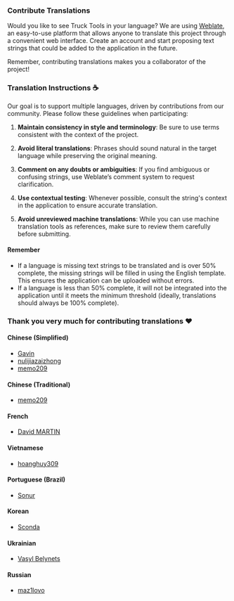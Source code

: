 ### Contribute Translations

Would you like to see Truck Tools in your language? We are using [Weblate][weblate], an easy-to-use platform that allows anyone to translate this project through a convenient web interface.
Create an account and start proposing text strings that could be added to the application in the future.

Remember, contributing translations makes you a collaborator of the project!

### **Translation Instructions ☕**

Our goal is to support multiple languages, driven by contributions from our community. Please follow these guidelines when participating:

1. **Maintain consistency in style and terminology**: Be sure to use terms consistent with the context of the project.

2. **Avoid literal translations**: Phrases should sound natural in the target language while preserving the original meaning.

3. **Comment on any doubts or ambiguities**: If you find ambiguous or confusing strings, use Weblate’s comment system to request clarification.

4. **Use contextual testing**: Whenever possible, consult the string's context in the application to ensure accurate translation.

5. **Avoid unreviewed machine translations**: While you can use machine translation tools as references, make sure to review them carefully before submitting.

#### **Remember**

- If a language is missing text strings to be translated and is over 50% complete, the missing strings will be filled in using the English template. This ensures the application can be uploaded without errors.
- If a language is less than 50% complete, it will not be integrated into the application until it meets the minimum threshold (ideally, translations should always be 100% complete).

### Thank you very much for contributing translations ❤️

#### Chinese (Simplified)

- [Gavin][GavinTnT]
- [nulijiazaizhong][nulijiazaizhong]
- [memo209][memo209]

#### Chinese (Traditional)

- [memo209][memo209]

#### French

- [David MARTIN][david12567]

#### Vietnamese

- [hoanghuy309][hoanghuy309]

#### Portuguese (Brazil)

- [Sonur][sonur]

#### Korean

- [Sconda][Sconda]

#### Ukrainian

- [Vasyl Belynets][Vasyl Belynets]

#### Russian

- [maz1lovo][maz1lovo]

[weblate]: https://hosted.weblate.org/projects/truck-tools/truck-tools/
[memo209]: https://hosted.weblate.org/user/memo209/
[nulijiazaizhong]: https://hosted.weblate.org/user/nulijiazaizhong/
[GavinTnT]: https://hosted.weblate.org/user/GavinTnT/
[david12567]: https://hosted.weblate.org/user/david12567/
[hoanghuy309]: https://hosted.weblate.org/user/hoanghuy309/
[sonur]: https://hosted.weblate.org/user/sonur/
[Sconda]: https://hosted.weblate.org/user/Sconda/
[Vasyl Belynets]: https://hosted.weblate.org/user/belynets/
[maz1lovo]: https://hosted.weblate.org/user/authorless/